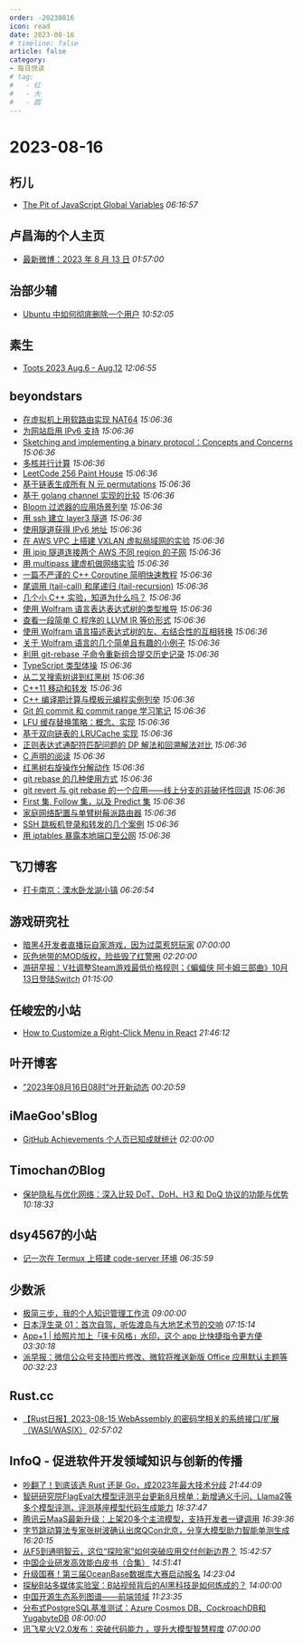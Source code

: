 ```yaml
---
order: -20230816
icon: read
date: 2023-08-16
# timeline: false
article: false
category:
- 每日悦读
# tag:
#   - 红
#   - 大
#   - 圆
---
```


# 2023-08-16 
## 朽儿<span></span>
* [The Pit of JavaScript Global Variables](https://javascript.plainenglish.io/the-pit-of-javascript-global-variables-78bab2c949c2?source=rss-c3917681a8f5------2) *06:16:57* 
## 卢昌海的个人主页<span></span>
* [最新微博：2023 年 8 月 13 日](https://www.changhai.org/articles/miscellaneous/blog/202308.php#latest) *01:57:00* 
## 治部少辅<span></span>
* [Ubuntu 中如何彻底删除一个用户](https://www.codewoody.com/posts/28965/) *10:52:05* 
## 素生<span></span>
* [Toots 2023 Aug.6 - Aug.12](http://z.arlmy.me/posts/MastodonArchives/2023/MastodonTootsArchives_20230812/) *12:06:55* 
## beyondstars<span></span>
* [在虚拟机上用软路由实现 NAT64](https://hsiaofongw.notion.site/NAT64-c0aa62cbc878476fba3f4e309f376916) *15:06:36* 
* [为网站启用 IPv6 支持](https://hsiaofongw.notion.site/IPv6-c8fa825ba2e946b7af9227b229cb74ff) *15:06:36* 
* [Sketching and implementing a binary protocol：Concepts and Concerns](https://hsiaofongw.notion.site/Sketching-and-implementing-a-binary-protocol-Concepts-and-Concerns-d15cb4f3a65e4318856898ce95abc022) *15:06:36* 
* [多核并行计算](https://hsiaofongw.notion.site/a6fd2feb9a7445b2a1657a8c90ad9258) *15:06:36* 
* [LeetCode 256 Paint House](https://hsiaofongw.notion.site/LeetCode-256-Paint-House-0f832cc3e3ed407391750380bbbbb247) *15:06:36* 
* [基于链表生成所有 N 元 permutations](https://hsiaofongw.notion.site/N-permutations-4a27cfbf1e1942be982fcc8d1f0e4336) *15:06:36* 
* [基于 golang channel 实现的比较](https://hsiaofongw.notion.site/golang-channel-f9d43933c78b4b85ab2459c13f023497) *15:06:36* 
* [Bloom 过滤器的应用场景列举](https://hsiaofongw.notion.site/Bloom-8328fd1076ed42988ecfb7a5ab2ba213) *15:06:36* 
* [用 ssh 建立 layer3 隧道](https://hsiaofongw.notion.site/ssh-layer3-cdc455168b4249e2a29a9093d8dbdf86) *15:06:36* 
* [使用隧道获得 IPv6 地址](https://hsiaofongw.notion.site/IPv6-1536837919754b42af15f0c7c23970f6) *15:06:36* 
* [在 AWS VPC 上搭建 VXLAN 虚拟局域网的实验](https://hsiaofongw.notion.site/AWS-VPC-VXLAN-057d91d782554de899afde3315d11c32) *15:06:36* 
* [用 ipip 隧道连接两个 AWS 不同 region 的子网](https://hsiaofongw.notion.site/ipip-AWS-region-d1af856f54eb497b9552079ffb5266d3) *15:06:36* 
* [用 multipass 建虚机做网络实验](https://hsiaofongw.notion.site/multipass-2395ceed1645491ead65bb8f52a7b07a) *15:06:36* 
* [一篇不严谨的 C++ Coroutine 简明快速教程](https://hsiaofongw.notion.site/C-Coroutine-68692896052a4a1296ee98150e5e7f89) *15:06:36* 
* [尾调用 (tail-call) 和尾递归 (tail-recursion)](https://hsiaofongw.notion.site/tail-call-tail-recursion-55028db0dd3e4f8cbf4bf1a349b26c74) *15:06:36* 
* [几个小 C++ 实验，知道为什么吗？](https://hsiaofongw.notion.site/C-c23eaa54792e4689887a36351b1e2a65) *15:06:36* 
* [使用 Wolfram 语言表达表达式树的类型推导](https://hsiaofongw.notion.site/Wolfram-449d51cdc7344805b0e8be86969fbd0c) *15:06:36* 
* [查看一段简单 C 程序的 LLVM IR 等价形式](https://hsiaofongw.notion.site/C-LLVM-IR-8273391320dc4f329b52a70af7674f41) *15:06:36* 
* [使用 Wolfram 语言描述表达式树的左、右结合性的互相转换](https://hsiaofongw.notion.site/Wolfram-d60c2b3b7dfd4b998ac7512d2a6686a2) *15:06:36* 
* [关于 Wolfram 语言的几个简单且有趣的小例子](https://hsiaofongw.notion.site/Wolfram-f543c279198741efa010710287690e77) *15:06:36* 
* [利用 git-rebase 子命令重新组合提交历史记录](https://hsiaofongw.notion.site/git-rebase-057f82d44b2f41098522b57a0efe3404) *15:06:36* 
* [TypeScript 类型体操](https://hsiaofongw.notion.site/TypeScript-c3a034e447904ab998e3e1f2197eda94) *15:06:36* 
* [从二叉搜索树讲到红黑树](https://hsiaofongw.notion.site/e0ec23007e0e43f4a9a65a4aa2d6a87f) *15:06:36* 
* [C++11 移动和转发](https://hsiaofongw.notion.site/C-11-048543e70dfe478f9f97e3208633c0d3) *15:06:36* 
* [C++ 编译期计算与模板元编程实例列举](https://hsiaofongw.notion.site/C-939394f0f7914a598658ad834c5b50ab) *15:06:36* 
* [Git 的 commit 和 commit range 学习笔记](https://hsiaofongw.notion.site/Git-commit-commit-range-e2561c9d88c041b6ad45f0589d136be3) *15:06:36* 
* [LFU 缓存替换策略：概念、实现](https://hsiaofongw.notion.site/LFU-b077768e279c4d339901aac07e384d5c) *15:06:36* 
* [基于双向链表的 LRUCache 实现](https://hsiaofongw.notion.site/LRUCache-cbc91d54f84f41e29ac3efcaed1e0ac1) *15:06:36* 
* [正则表达式通配符匹配问题的 DP 解法和回溯解法对比](https://hsiaofongw.notion.site/DP-a47000bee0a74f36bbfe8515dd409ba5) *15:06:36* 
* [C 声明的阅读](https://hsiaofongw.notion.site/C-493c63d36190434aa87290a498e0aea9) *15:06:36* 
* [红黑树右旋操作分解动作](https://hsiaofongw.notion.site/5476f1bd5ad842e2a312b815d08badfd) *15:06:36* 
* [git rebase 的几种使用方式](https://hsiaofongw.notion.site/git-rebase-4a5c3b2cd1254054a073815791512d39) *15:06:36* 
* [git revert 与 git rebase 的一个应用——线上分支的非破坏性回退](https://hsiaofongw.notion.site/git-revert-git-rebase-30137540dd4345ba9eb25f4d8280dea9) *15:06:36* 
* [First 集, Follow 集，以及 Predict 集](https://hsiaofongw.notion.site/First-Follow-Predict-4e1a065293454a949f14db4e4377b42b) *15:06:36* 
* [家庭网络配置与单臂树莓派路由器](https://hsiaofongw.notion.site/53c4a08599b84846a6ccd5448b095595) *15:06:36* 
* [SSH 跳板机登录和转发的几个案例](https://hsiaofongw.notion.site/SSH-a0be7c7ca69b433fa33d9992f71fd85d) *15:06:36* 
* [用 iptables 暴露本地端口至公网](https://hsiaofongw.notion.site/iptables-e9f70d5939114a3bbab8979e05dbd1ff) *15:06:36* 
## 飞刀博客<span></span>
* [打卡南京：溧水卧龙湖小镇](https://www.feidaoboke.com/post/tour-to-wo-long-hu-town.html) *06:26:54* 
## 游戏研究社<span></span>
* [暗黑4开发者直播玩自家游戏，因为过菜惹怒玩家](https://www.yystv.cn/p/11069) *07:00:00* 
* [灰色地带的MOD版权，险些毁了红警圈](https://www.yystv.cn/p/11068) *02:20:00* 
* [游研早报：V社调整Steam游戏最低价格规则；《蝙蝠侠 阿卡姆三部曲》10月13日登陆Switch](https://www.yystv.cn/p/11067) *01:15:00* 
## 任峻宏的小站<span></span>
* [How to Customize a Right-Click Menu in React](https://renny.ren/ch/articles/43) *21:46:12* 
## 叶开博客<span></span>
* ["2023年08月16日08时"叶开新动态](https://qq.md/post/692) *00:20:59* 
## iMaeGoo'sBlog<span></span>
* [GitHub Achievements 个人页已知成就统计](https://www.imaegoo.com/2022/github-achievements/) *02:00:00* 
## TimochanのBlog<span></span>
* [保护隐私与优化网络：深入比较 DoT、DoH、H3 和 DoQ 协议的功能与优势](https://www.timochan.cn/posts/study/protecting-privacy-and-optimizing-networks) *10:18:33* 
## dsy4567的小站<span></span>
* [记一次在 Termux 上搭建 code-server 环境](https://dsy4567.github.io/blog.html?id=code-server-on-termux) *06:35:59* 
## 少数派<span></span>
* [极简三步，我的个人知识管理工作流](https://sspai.com/post/81926) *09:00:00* 
* [日本浮生录 01：首次自驾，听佐渡岛与大地艺术节的交响](https://sspai.com/post/81940) *07:15:14* 
* [App+1 | 给照片加上「徕卡风格」水印，这个 app 比快捷指令更方便](https://sspai.com/post/81413) *03:30:18* 
* [派早报：微信公众号支持图片修改、微软将推送新版 Office 应用默认主题等](https://sspai.com/post/82066) *00:32:23* 
## Rust.cc<span></span>
* [【Rust日报】2023-08-15 WebAssembly 的密码学相关的系统接口/扩展（WASI/WASIX）](https://rustcc.cn/article?id=c5aa1210-aa29-424f-9ed5-504b7ee17a3a) *02:57:02* 
## InfoQ - 促进软件开发领域知识与创新的传播<span></span>
* [吵翻了！到底该选 Rust 还是 Go，成2023年最大技术分歧](https://www.infoq.cn/article/UKdBmeZmr6ZCjmRVl7ce?utm_source=rss&utm_medium=article) *21:44:09* 
* [智研研究院FlagEval大模型评测平台更新8月榜单：新增通义千问、Llama2等多个模型评测，评测基座模型代码生成能力](https://www.infoq.cn/article/XGymEQM1lowdUkAoNoaJ?utm_source=rss&utm_medium=article) *18:37:47* 
* [腾讯云MaaS最新升级：上架20多个主流模型，支持开发者一键调用](https://www.infoq.cn/article/pL2hKmgWdkGN42puH0qw?utm_source=rss&utm_medium=article) *16:39:36* 
* [字节跳动算法专家张树波确认出席QCon北京，分享大模型助力智能单测生成](https://www.infoq.cn/article/NCSuki067wv7JxzmmYhe?utm_source=rss&utm_medium=article) *16:20:15* 
* [从F5到通明智云，这位“探险家”如何突破应用交付创新边界？](https://www.infoq.cn/article/v3fU1OOujPUhhiSUQqjs?utm_source=rss&utm_medium=article) *15:42:57* 
* [中国企业研发高效能白皮书（合集）](https://www.infoq.cn/article/DER7b8ez33OLpvahRSrG?utm_source=rss&utm_medium=article) *14:51:41* 
* [升级国赛！第三届OceanBase数据库大赛启动报名](https://www.infoq.cn/article/YG9ycc9NVoKNPcJoU2ei?utm_source=rss&utm_medium=article) *14:23:04* 
* [探秘B站多媒体实验室：B站视频背后的AI黑科技是如何炼成的？](https://www.infoq.cn/article/EwMBkITYMgWM58jbZqBV?utm_source=rss&utm_medium=article) *14:00:00* 
* [中国开源生态系列图谱——前端领域](https://www.infoq.cn/article/5ESYJ3VP3FrJoV8beRHN?utm_source=rss&utm_medium=article) *11:23:35* 
* [分布式PostgreSQL基准测试：Azure Cosmos DB、CockroachDB和YugabyteDB](https://www.infoq.cn/article/0HLeJbIogjXgqZ8bbCJj?utm_source=rss&utm_medium=article) *08:00:00* 
* [讯飞星火V2.0发布：突破代码能力 ，提升大模型智慧程度](https://www.infoq.cn/article/AYS8kOCDsu3VDfMdlrjQ?utm_source=rss&utm_medium=article) *07:00:00* 
